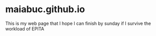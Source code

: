 # maiabuc.github.io
This is my web page that I hope I can finish by sunday if I survive the workload of EPITA
